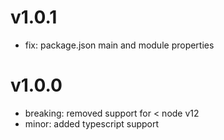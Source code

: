 # v1.0.1
- fix: package.json main and module properties

# v1.0.0

- breaking: removed support for < node v12
- minor: added typescript support
